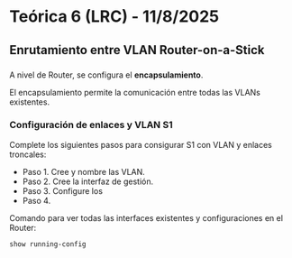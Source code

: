 # Teórica 6 (LRC) - 11/8/2025

## **Enrutamiento entre VLAN Router-on-a-Stick**

### 

A nivel de Router, se configura el **encapsulamiento**.

El encapsulamiento permite la comunicación entre todas las VLANs existentes.

### Configuración de enlaces y VLAN S1

Complete los siguientes pasos para consigurar S1 con VLAN y enlaces troncales:

* Paso 1. Cree y nombre las VLAN.
* Paso 2. Cree la interfaz de gestión.
* Paso 3. Configure los
* Paso 4.

Comando para ver todas las interfaces existentes y configuraciones en el Router:

```bash
show running-config
```